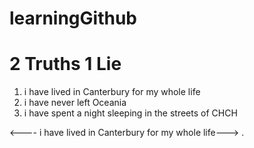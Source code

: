 # learningGithub

# 2 Truths 1 Lie

1) i have lived in Canterbury for my whole life
2) i have never left Oceania
3) i have spent a night sleeping in the streets of CHCH

<---- i have lived in Canterbury for my whole life--->
.
